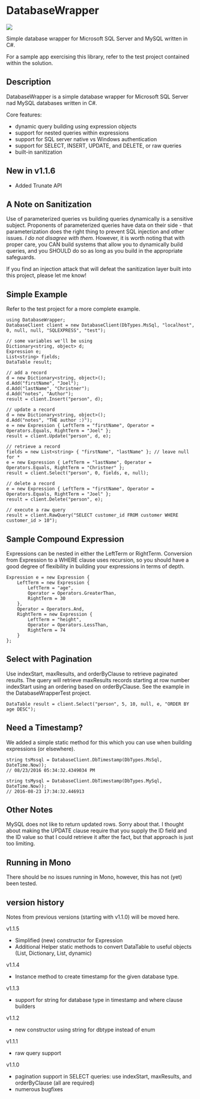 # DatabaseWrapper

[![][nuget-img]][nuget]

[nuget]:     https://www.nuget.org/packages/DatabaseWrapper/
[nuget-img]: https://badge.fury.io/nu/Object.svg

Simple database wrapper for Microsoft SQL Server and MySQL written in C#.  

For a sample app exercising this library, refer to the test project contained within the solution.

## Description
DatabaseWrapper is a simple database wrapper for Microsoft SQL Server nad MySQL databases written in C#.   

Core features:
- dynamic query building using expression objects
- support for nested queries within expressions
- support for SQL server native vs Windows authentication
- support for SELECT, INSERT, UPDATE, and DELETE, or raw queries
- built-in sanitization

## New in v1.1.6
- Added Trunate API

## A Note on Sanitization
Use of parameterized queries vs building queries dynamically is a sensitive subject.  Proponents of parameterized queries have data on their side - that parameterization does the right thing to prevent SQL injection and other issues.  *I do not disagree with them*.  However, it is worth noting that with proper care, you CAN build systems that allow you to dynamically build queries, and you SHOULD do so as long as you build in the appropriate safeguards.

If you find an injection attack that will defeat the sanitization layer built into this project, please let me know!

## Simple Example
Refer to the test project for a more complete example.
```
using DatabaseWrapper;
DatabaseClient client = new DatabaseClient(DbTypes.MsSql, "localhost", 0, null, null, "SQLEXPRESS", "test");

// some variables we'll be using
Dictionary<string, object> d;
Expression e;
List<string> fields;
DataTable result;

// add a record
d = new Dictionary<string, object>();
d.Add("firstName", "Joel");
d.Add("lastName", "Christner");
d.Add("notes", "Author");
result = client.Insert("person", d);

// update a record
d = new Dictionary<string, object>();
d.Add("notes", "THE author :)");
e = new Expression { LeftTerm = "firstName", Operator = Operators.Equals, RightTerm = "Joel" };
result = client.Update("person", d, e);

// retrieve a record
fields = new List<string> { "firstName", "lastName" }; // leave null for *
e = new Expression { LeftTerm = "lastName", Operator = Operators.Equals, RightTerm = "Christner" };
result = client.Select("person", 0, fields, e, null);

// delete a record
e = new Expression { LeftTerm = "firstName", Operator = Operators.Equals, RightTerm = "Joel" };
result = client.Delete("person", e);

// execute a raw query
result = client.RawQuery("SELECT customer_id FROM customer WHERE customer_id > 10");
```

## Sample Compound Expression
Expressions can be nested in either the LeftTerm or RightTerm.  Conversion from Expression to a WHERE clause uses recursion, so you should have a good degree of flexibility in building your expressions in terms of depth.
```
Expression e = new Expression {
	LeftTerm = new Expression {
		LeftTerm = "age",
		Operator = Operators.GreaterThan,
		RightTerm = 30
	},
	Operator = Operators.And,
	RightTerm = new Expression {
		LeftTerm = "height",
		Operator = Operators.LessThan,
		RightTerm = 74
	}
};
```

## Select with Pagination
Use indexStart, maxResults, and orderByClause to retrieve paginated results.  The query will retrieve maxResults records starting at row number indexStart using an ordering based on orderByClause.  See the example in the DatabaseWrapperTest project.
```
DataTable result = client.Select("person", 5, 10, null, e, "ORDER BY age DESC");
```

## Need a Timestamp?
We added a simple static method for this which you can use when building expressions (or elsewhere).
```
string tsMssql = DatabaseClient.DbTimestamp(DbTypes.MsSql, DateTime.Now));
// 08/23/2016 05:34:32.4349034 PM

string tsMysql = DatabaseClient.DbTimestamp(DbTypes.MySql, DateTime.Now));
// 2016-08-23 17:34:32.446913 
```

## Other Notes
MySQL does not like to return updated rows.  Sorry about that.  I thought about making the UPDATE clause require that you supply the ID field and the ID value so that I could retrieve it after the fact, but that approach is just too limiting.

## Running in Mono
There should be no issues running in Mono, however, this has not (yet) been tested.  

## version history
Notes from previous versions (starting with v1.1.0) will be moved here.

v1.1.5
- Simplified (new) constructor for Expression
- Additional Helper static methods to convert DataTable to useful objects (List<Dictionary>, Dictionary, List<dynamic>, dynamic)

v1.1.4
- Instance method to create timestamp for the given database type.

v1.1.3
- support for string for database type in timestamp and where clause builders

v1.1.2
- new constructor using string for dbtype instead of enum

v1.1.1
- raw query support

v1.1.0
- pagination support in SELECT queries: use indexStart, maxResults, and orderByClause (all are required)
- numerous bugfixes
